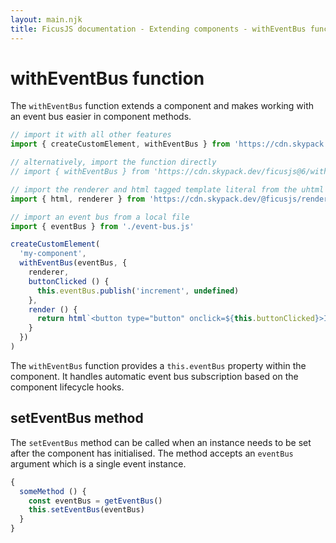 ```yaml
---
layout: main.njk
title: FicusJS documentation - Extending components - withEventBus function
---
```

# withEventBus function

The `withEventBus` function extends a component and makes working with an event bus easier in component methods.

```js
// import it with all other features
import { createCustomElement, withEventBus } from 'https://cdn.skypack.dev/ficusjs@6'

// alternatively, import the function directly
// import { withEventBus } from 'https://cdn.skypack.dev/ficusjs@6/with-event-bus'

// import the renderer and html tagged template literal from the uhtml renderer
import { html, renderer } from 'https://cdn.skypack.dev/@ficusjs/renderers@5/uhtml'

// import an event bus from a local file
import { eventBus } from './event-bus.js'

createCustomElement(
  'my-component',
  withEventBus(eventBus, {
    renderer,
    buttonClicked () {
      this.eventBus.publish('increment', undefined)
    },
    render () {
      return html`<button type="button" onclick=${this.buttonClicked}>Increment</button>`
    }
  })
)
```

The `withEventBus` function provides a `this.eventBus` property within the component.
It handles automatic event bus subscription based on the component lifecycle hooks.

## setEventBus method

The `setEventBus` method can be called when an instance needs to be set after the component has initialised.
The method accepts an `eventBus` argument which is a single event instance.

```js
{
  someMethod () {
    const eventBus = getEventBus()
    this.setEventBus(eventBus)
  }
}
```

